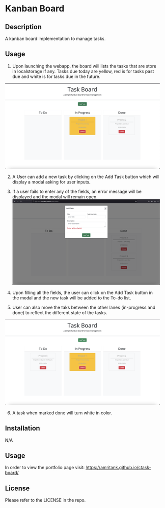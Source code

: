 # Kanban Board

## Description
A kanban board implementation to manage tasks.

## Usage
1. Upon launching the webapp, the board will lists the tasks that are store in localstorage if any. Tasks due today are yellow, red is for tasks past due and white is for tasks due in the future.

![alt_text](assets/images/page-load.png)

2. A User can add a new task by clicking on the Add Task button which will display a modal asking for user inputs.

3. If a user fails to enter any of the fields, an error message will be displayed and the modal will remain open.
![alt_text](assets/images/add-task-modal.png)

4. Upon filling all the fields, the user can click on the Add Task button in the modal and the new task will be added to the To-do list.

5. User can also move the taks between the other lanes (in-progress and done) to reflect the different state of the tasks. 

![alt_text](assets/images/task-move.png)

6. A task when marked done will turn white in color. 

## Installation
N/A

## Usage
In order to view the portfolio page visit: https://amritank.github.io/ctask-board/


## License
Please refer to the LICENSE in the repo.


